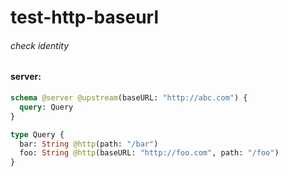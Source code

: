 # test-http-baseurl

###### check identity

#### server:

```graphql
schema @server @upstream(baseURL: "http://abc.com") {
  query: Query
}

type Query {
  bar: String @http(path: "/bar")
  foo: String @http(baseURL: "http://foo.com", path: "/foo")
}
```

